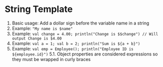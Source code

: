 # String Template
1. Basic usage: Add a dollar sign before the variable name in a string
2. Example: `"My name is $name"`
3. Example: `val change = 4.00; println("Change is $$change") // Will output Change is $4.00`
4. Example: `val a = 1; val b = 2; println("Sum is ${a + b}")`
5. Example: `val emp = Employee(); println("Employee ID is ${employee.id}")`
    5.1. Object properties are considered expressions so they must be wrapped in curly braces
